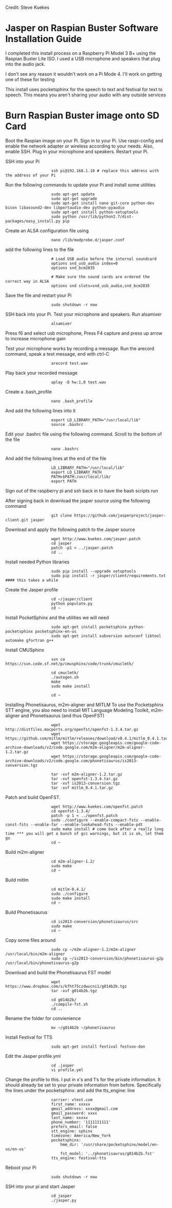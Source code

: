 Credit: Steve Kuekes

# Jasper on Raspian Buster Software Installation Guide
I completed this install process on a Raspberry Pi Model 3 B+ using the Raspian Buster Lite ISO. I used a USB microphone and speakers that plug into the audio jack.

I don't see any reason it wouldn't work on a Pi Mode 4. I'll work on getting one of these for testing


This install uses pocketsphinx for the speech to text and festival for text to speech. This means you aren't sharing your audio with any outside services


# Burn Raspian Buster image onto SD Card
Boot the Raspian image on your Pi. Sign in to your Pi. Use raspi-config and enable the network adapter or wireless according to your needs. Also, enable SSH. Plug in your microphone and speakers. Restart your Pi.

SSH into your Pi

                    
                        ssh pi@192.168.1.10 # replace this address with the address of your Pi
                    
                
Run the following commands to update your Pi and install some utilities

                    
                        sudo apt-get update
                        sudo apt-get upgrade
                        sudo apt-get install nano git-core python-dev bison libasound2-dev libportaudio-dev python-pyaudio
                        sudo apt-get install python-setuptools
                        sudo python /usr/lib/python2.7/dist-packages/easy_install.py pip
                    
                
Create an ALSA configuration file using

                    
                        nano /lib/modprobe.d/jasper.conf
                    
                
add the following lines to the file

                    
                        # Load USB audio before the internal soundcard
                        options snd_usb_audio index=0
                        options snd_bcm2835 

                        # Make sure the sound cards are ordered the correct way in ALSA
                        options snd slots=snd_usb_audio,snd_bcm2835                    
                    
                
Save the file and restart your Pi

                    
                        sudo shutdown -r now
                    
                
SSH back into your Pi. Test your microphone and speakers. Run alsamixer

                    
                        alsamixer
                    
                
Press f6 and select usb microphone, Press F4 capture and press up arrow to increase microphone gain

Test your microphone works by recording a message. Run the arecord command, speak a test message, end with ctrl-C

                    
                        arecord test.wav
                    
                
Play back your recorded message

                    
                        aplay -D hw:1,0 test.wav
                    
                
Create a .bash_profile

                    
                        nano .bash_profile
                    
                
And add the following lines into it

                    
                        export LD_LIBRARY_PATH="/usr/local/lib"
                        source .bashrc
                    
                
Edit your .bashrc file using the following command. Scroll to the bottom of the file

                    
                        nano .bashrc
                    
                
And add the following lines at the end of the file

                    
                        LD_LIBRARY_PATH="/usr/local/lib"
                        export LD_LIBRARY_PATH
                        PATH=$PATH:/usr/local/lib/
                        export PATH
                    
                
Sign out of the raspberry pi and ssh back in to have the bash scripts run

After signing back in download the jasper source using the following command

                    
                        git clone https://github.com/jasperproject/jasper-client.git jasper
                    
                
Download and apply the following patch to the Jasper source

                    
                        wget http://www.kuekes.com/jasper.patch 
                        cd jasper
                        patch -p1 < ../jasper.patch
                        cd ..
                    
                
Install needed Python libraries

                    
                        sudo pip install --upgrade setuptools
                        sudo pip install -r jasper/client/requirements.txt        #### this takes a while
                    
                
Create the Jasper profile

                    
                        cd ~/jasper/client
                        python populate.py
                        cd ~
                    
                
Install PocketSphinx and the utilities we will need

                    
                        sudo apt-get install pocketsphinx python-pocketsphinx pocketsphinx-en-us
                        sudo apt-get install subversion autoconf libtool automake gfortran g++
                    
                
Install CMUSphinx

                    
                        svn co https://svn.code.sf.net/p/cmusphinx/code/trunk/cmuclmtk/

                        cd cmuclmtk/
                        ./autogen.sh
                        make
                        sudo make install

                        cd ~
                    
                
Installing Phonetisaurus, m2m-aligner and MITLM
To use the Pocketsphinx STT engine, you also need to install MIT Language Modeling Toolkit, m2m-aligner and Phonetisaurus (and thus OpenFST)

                    
                        wget http://distfiles.macports.org/openfst/openfst-1.3.4.tar.gz
                        wget https://github.com/mitlm/mitlm/releases/download/v0.4.1/mitlm_0.4.1.tar.gz
                        wget https://storage.googleapis.com/google-code-archive-downloads/v2/code.google.com/m2m-aligner/m2m-aligner-1.2.tar.gz
                        wget https://storage.googleapis.com/google-code-archive-downloads/v2/code.google.com/phonetisaurus/is2013-conversion.tgz

                        tar -xvf m2m-aligner-1.2.tar.gz
                        tar -xvf openfst-1.3.4.tar.gz
                        tar -xvf is2013-conversion.tgz
                        tar -xvf mitlm_0.4.1.tar.gz
                    
                
Patch and build OpenFST.

                    
                        wget http://www.kuekes.com/openfst.patch
                        cd openfst-1.3.4/
                        patch -p 1 < ../openfst.patch
                        sudo ./configure --enable-compact-fsts --enable-const-fsts --enable-far --enable-lookahead-fsts --enable-pdt
                        sudo make install # come back after a really long time *** you will get a bunch of gcc warnings, but it is ok, let them go
                        cd ~
                    
                
Build m2m-aligner

                    
                        cd m2m-aligner-1.2/
                        sudo make
                        cd ~
                    
                
Build mitlm

                    
                        cd mitlm-0.4.1/
                        sudo ./configure
                        sudo make install
                        cd ~
                    
                
Build Phonetisaurus

                    
                        cd is2013-conversion/phonetisaurus/src
                        sudo make
                        cd ~
                    
                
Copy some files around

                    
                        sudo cp ~/m2m-aligner-1.2/m2m-aligner /usr/local/bin/m2m-aligner
                        sudo cp ~/is2013-conversion/bin/phonetisaurus-g2p /usr/local/bin/phonetisaurus-g2p
                    
                
Download and build the Phonetisaurus FST model

                    
                        wget https://www.dropbox.com/s/kfht75czdwucni1/g014b2b.tgz
                        tar -xvf g014b2b.tgz

                        cd g014b2b/
                        ./compile-fst.sh
                        cd ..
                    
                
Rename the folder for convienience

                    
                        mv ~/g014b2b ~/phonetisaurus
                    
                
Install Festival for TTS

                    
                        sudo apt-get install festival festvox-don
                    
                
Edit the Jasper profile.yml

                    
                        cd .jasper
                        vi profile.yml
                    
                
Change the profile to this. I put in x's and 1's for the private information. It should already be set to your private information from before. Specifically the lines under the pocketsphinx: and add the tts_engine: line

                    
                        carrier: vtext.com
                        first_name: xxxxx
                        gmail_address: xxxx@gmail.com
                        gmail_password: xxxx
                        last_name: xxxxx
                        phone_number: '1111111111'
                        prefers_email: false
                        stt_engine: sphinx
                        timezone: America/New_York
                        pocketsphinx:
                            hmm_dir: '/usr/share/pocketsphinx/model/en-us/en-us'
                            fst_model: '../phonetisaurus/g014b2b.fst'
                        tts_engine: festival-tts
                    
                
Reboot your Pi

                    
                        sudo shutdown -r now
                    
                
SSH into your pi and start Jasper

                    
                        cd jasper
                        ./jasper.py
                    
                

